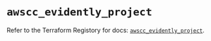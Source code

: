 # `awscc_evidently_project`

Refer to the Terraform Registory for docs: [`awscc_evidently_project`](https://registry.terraform.io/providers/hashicorp/awscc/0.70.0/docs/resources/evidently_project).

